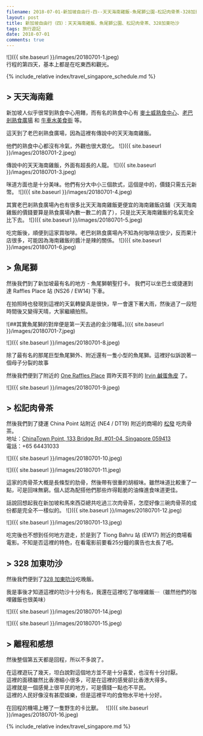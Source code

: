 ```yaml
---
filename: 2018-07-01-新加坡自由行-四--天天海南雞飯-魚尾獅公園-松記肉骨茶-328加東叻沙.md
layout: post
title: 新加坡自由行（四）：天天海南雞飯、魚尾獅公園、松記肉骨茶、328加東叻沙
tags: 旅行遊記
date: 2018-07-01
comments: true
---
```


![]({{ site.baseurl }}/images/20180701-1.jpeg)  
行程的第四天，基本上都是在吃東西和觀光。

{% include_relative index/travel_singapore_schedule.md %}

## \> 天天海南雞
新加坡人似乎很常到熟食中心用饍，而有名的熟食中心有 [麥士威熟食中心](https://www.google.com.hk/maps?q=%E9%BA%A5%E5%A3%AB%E5%A8%81%E7%86%9F%E9%A3%9F%E4%B8%AD%E5%BF%83&oe=UTF-8&hl=en-hk&client=safari&um=1&ie=UTF-8&sa=X&ved=0ahUKEwiNrKik79_bAhWHdt4KHZhUAXUQ_AUIESgB)、[老巴剎熟食廣場](https://www.google.com.hk/maps?client=safari&hl=en-hk&q=%E8%80%81%E5%B7%B4%E5%89%8E%E7%86%9F%E9%A3%9F%E5%BB%A3%E5%A0%B4+%E6%96%B0%E5%8A%A0%E5%9D%A1&um=1&ie=UTF-8&sa=X&ved=0ahUKEwi7oqbC79_bAhVXE4gKHe0PCowQ_AUIESgB) 和 [牛車水美食街](https://www.google.com.hk/maps?q=%E7%89%9B%E8%BB%8A%E6%B0%B4%E7%BE%8E%E9%A3%9F%E8%A1%97&oe=UTF-8&hl=en-hk&client=safari&um=1&ie=UTF-8&sa=X&ved=0ahUKEwjwpvvP79_bAhVUM94KHfr4ApgQ_AUIESgB) 等。

這天到了老巴剎熟食廣場，因為這裡有傳說中的天天海南雞飯。

他們的熟食中心都沒有冷氣，外觀也很大眾化。
![]({{ site.baseurl }}/images/20180701-2.jpeg)

傳說中的天天海南雞飯，外面有超長的人龍。
![]({{ site.baseurl }}/images/20180701-3.jpeg)

咪道方面也是十分美味。他們有分大中小三個款式，這個是中的，價錢只需五元新幣。
![]({{ site.baseurl }}/images/20180701-4.jpeg)


其實老巴剎熟食廣場內也有很多比天天海南雞飯更便宜的海南雞飯店鋪（天天海南雞飯的價錢要算是熟食廣場內數一數二的貴了），只是比天天海南雞飯的名氣完全比下去。
![]({{ site.baseurl }}/images/20180701-5.jpeg)

吃完飯後，順便到這家買咖啡。老巴剎熟食廣場內不知為何咖啡店很少，反而果汁店很多，可能因為海南雞飯的醬汁是辣的關係。
![]({{ site.baseurl }}/images/20180701-6.jpeg)

## \> 魚尾獅

然後我們到了新加坡最有名的地方 - 魚尾獅朝聖打卡。
我們可以坐巴士或捷運到達 Raffles Place 站 (NS26 / EW14) 下車。

在拍照時也發現到這裡的天氣轉變真是很快，早一會還下著大雨，然後過了一段短時間後又變得天晴，大家繼續拍照。

![\##其實魚尾獅的對岸便是第一天去過的金沙賭場。]({{ site.baseurl }}/images/20180701-7.jpeg)

![]({{ site.baseurl }}/images/20180701-8.jpeg)

除了最有名的那尾巨型魚尾獅外、附近還有一隻小型的魚尾獅。這裡好似訴說著一個母子分裂的故事

然後我們便到了附近的 [One Raffles Place](http://www.onerafflesplace.com.sg) 買昨天買不到的 [Irvin 鹹蛋魚皮](https://irvinsaltedegg.com) 了。

![]({{ site.baseurl }}/images/20180701-9.jpeg)

## \> 松記肉骨茶

然後我們到了捷運 China Point 站附近 (NE4 / DT19) 附近的商場的 [松發]((https://m.songfa.com.sg/cn/)) 吃肉骨茶。  
地址：[ChinaTown Point, 133 Bridge Rd, #01-04, Singapore 059413](https://maps.google.com.hk/maps?oe=UTF-8&hl=en-hk&client=safari&um=1&ie=UTF-8&fb=1&gl=hk&entry=s&sa=X&ftid=0x31da19ba15986721:0xf4518bf58f477787&gmm=CgIgAQ%3D%3D)  
電話：+65 64431033  

![]({{ site.baseurl }}/images/20180701-10.jpeg)

![]({{ site.baseurl }}/images/20180701-11.jpeg)

這家的肉骨茶大概是長條型的肋骨，然後帶有很重的胡椒味。雖然味道比較重了一點，可是回味無窮。個人認為配搭他們那些炸得鬆脆的油條進食味道更佳。

話說回想起我在新加坡和馬來西亞總共吃過三次肉骨茶，怎麼好像三碗肉骨茶的成份都是完全不一樣似的。
![]({{ site.baseurl }}/images/20180701-12.jpeg)

![]({{ site.baseurl }}/images/20180701-13.jpeg)

吃完後也不想到任何地方遊走，於是到了 Tiong Bahru 站 (EW17) 附近的商場看電影。不知是否這裡的特色，在看電影前要看25分鐘的廣告也太長了吧。

## \> 328 加東叻沙

然後我們便到了[328 加東叻沙](https://www.tripadvisor.com.hk/ShowUserReviews-g294265-d1144394-r500953136-328_Katong_Laksa-Singapore.html)吃晚飯。

我是事後才知道這裡的叻沙十分有名，我還在這裡吃了咖哩雞飯⋯（雖然他們的咖哩雞飯也很美味）

![]({{ site.baseurl }}/images/20180701-14.jpeg)

![]({{ site.baseurl }}/images/20180701-15.jpeg)

## \> 離程和感想

然後整個第五天都是回程，所以不多說了。

在這裡遊玩了幾天，坦白說對這個地方並不是十分喜愛，也沒有十分討厭。  
這裡的面積雖然比香港細小很多，可是在這裡的感覺卻比香港大得多。  
這裡就是一個感覺上很平民的地方，可是價錢一點也不平民。  
這裡的人民好像沒有甚麼娛樂，但是這裡平均的食物水平地十分好。  

在回程的機場上睡了一隻野生的卡比獸。
 
![]({{ site.baseurl }}/images/20180701-16.jpeg)

{% include_relative index/travel_singapore.md %}